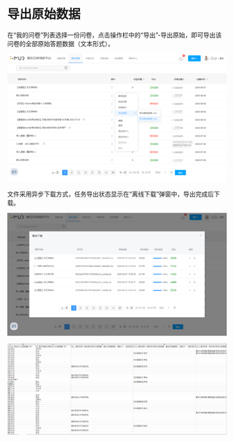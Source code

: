 # 导出原始数据

在“我的问卷”列表选择一份问卷，点击操作栏中的“导出”-导出原始，即可导出该问卷的全部原始答题数据（文本形式）。

![&#x6211;&#x7684;&#x95EE;&#x5377;-&#x5BFC;&#x51FA;&#x539F;&#x59CB;&#x6570;&#x636E;](../../.gitbook/assets/image%20%28559%29.png)

 文件采用异步下载方式，任务导出状态显示在“离线下载”弹窗中，导出完成后下载。

![&#x79BB;&#x7EBF;&#x4E0B;&#x8F7D;](../../.gitbook/assets/image%20%28560%29.png)

![&#x5BFC;&#x51FA;&#x7684;&#x539F;&#x59CB;&#x6570;&#x636E;](../../.gitbook/assets/image%20%28563%29.png)

